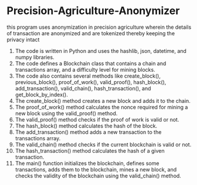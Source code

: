 # Precision-Agriculture-Anonymizer

this program uses anonymization in precision agriculture wherein 
the details of transaction are anonymized and are tokenized thereby keeping the privacy intact

1. The code is written in Python and uses the hashlib, json, datetime, and numpy libraries.
2. The code defines a Blockchain class that contains a chain and transactions array, and a difficulty level for mining blocks.
3. The code also contains several methods like create_block(), previous_block(), proof_of_work(), valid_proof(), hash_block(), add_transaction(), valid_chain(), hash_transaction(), and get_block_by_index().
4. The create_block() method creates a new block and adds it to the chain.
5. The proof_of_work() method calculates the nonce required for mining a new block using the valid_proof() method.
6. The valid_proof() method checks if the proof of work is valid or not.
7. The hash_block() method calculates the hash of the block.
8. The add_transaction() method adds a new transaction to the transactions array.
9. The valid_chain() method checks if the current blockchain is valid or not.
10. The hash_transaction() method calculates the hash of a given transaction.
11. The main() function initializes the blockchain, defines some transactions, adds them to the blockchain, mines a new block, and checks the validity of the blockchain using the valid_chain() method.
